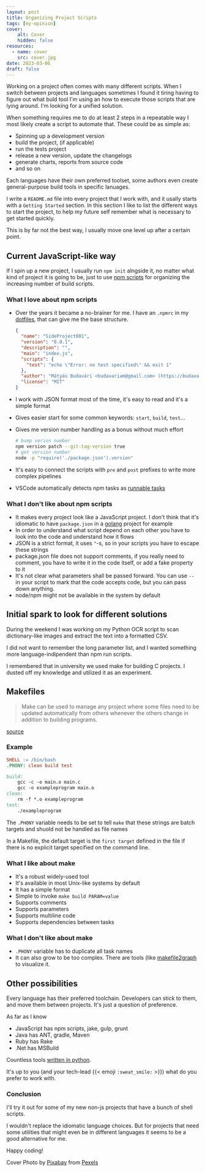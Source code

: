 ```yaml
---
layout: post
title: Organizing Project Scripts
tags: [my-opinion]
cover:
    alt: Cover
    hidden: false
resources:
  - name: cover
    src: cover.jpg
date: 2023-03-06
draft: false
---
```


Working on a project often comes with many different scripts.
When I switch between projects and languages sometimes I found it tiring having to figure out what buld tool I'm using an how to execute those scripts that are lying around. I'm looking for a unified solution.

<!--more-->

When something requires me to do at least 2 steps in a repeatable way I most likely create a script to automate that.
These could be as simple as:

- Spinning up a development version
- build the project, (if applicable)
- run the tests project
- release a new version, update the changelogs
- generate charts, reports from source code
- and so on

Each languages have their own preferred toolset, some authors even create general-purpose build tools in specific lanuages.

I write a `README.md` file into every project that I work with, and it usally starts with a `Getting Started` section. In this section I like to list the different ways to start the project, to help my future self remember what is necessary to get started quickly.

This is by far not the best way, I usually move one level up after a certain point.

## Current JavaScript-like way

If I spin up a new project, I usually run `npm init` alngside it, no matter what kind of project it is going to be, just to use [npm scripts](https://docs.npmjs.com/cli/v9/using-npm/scripts) for organizing the increasing number of build scripts.

### What I love about npm scripts

- Over the years it became a no-brainer for me. I have an `.npmrc` in my [dotfiles](https://budavariam.github.io/posts/2021/03/06/keep-your-configs-safe/), that can give me the base structure.

  ```json
  {
    "name": "SideProject001",
    "version": "0.0.1",
    "description": "",
    "main": "index.js",
    "scripts": {
      "test": "echo \"Error: no test specified\" && exit 1"
    },
    "author": "Mátyás Budavári <budavariam@gmail.com> (https://budavariam.github.io/)",
    "license": "MIT"
  }
  ```

- I work with JSON format most of the time, it's easy to read and it's a simple format
- Gives easier start for some common keywords: `start`, `build`, `test`...
- Gives me version number handling as a bonus without much effort

  ```bash
  # bump verion number
  npm version patch --git-tag-version true  
  # get version number
  node -p "require('./package.json').version"
  ```

- It's easy to connect the scripts with `pre` and `post` prefixes to write more complex pipelines
- VSCode automatically detects npm tasks as [runnable tasks](https://code.visualstudio.com/docs/editor/tasks#vscode)

### What I don't like about npm scripts

- It makes every project look like a JavaScript project. I don't think that it's idiomatic to have `package.json` in a [golang](https://go.dev/) project for example
- In order to understand what script depend on each other you have to look into the code and understand how it flows
- JSON is a strict format, it uses `"`-s, so in your scripts you have to escape these strings
- package.json file does not support comments, if you really need to comment, you have to write it in the code itself, or add a fake property to it
- It's not clear what parameters shall be passed forward. You can use `--` in your script to mark that the code accepts code, but you can pass down anything.
- node/npm might not be available in the system by default

## Initial spark to look for different solutions

During the weekend I was working on my Python OCR script to scan dictionary-like images and extract the text into a formatted CSV.

I did not want to remember the long parameter list, and I wanted something more language-indipendent than npm run scripts.

I remembered that in university we used make for building C projects. I dusted off my knowledge and utilized it as an experiment.

## Makefiles

> Make can be used to manage any project where some files need to be updated automatically from others whenever the others change in addition to building programs.

[source](https://en.wikipedia.org/wiki/Make_(software))

### Example

```makefile
SHELL := /bin/bash
.PHONY: clean build test

build:
    gcc -c -o main.o main.c
    gcc -o exampleprogram main.o
clean:
    rm -f *.o exampleprogram
test:
    ./exampleprogram
```

The `.PHONY` variable needs to be set to tell `make` that these strings are batch targets and shuold not be handled as file names

In a Makefile, the default target is the `first target` defined in the file if there is no explicit target specified on the command line.

### What I like about make

- It's a robust widely-used tool
- It's available in most Unix-like systems by default
- It has a simple format
- Simple to invoke `make build PARAM=value`
- Supports comments
- Supports parameters
- Supports multiline code
- Supports dependencies between tasks

### What I don't like about make

- `.PHONY` variable has to duplicate all task names
- It can also grow to be too complex. There are tools (like [makefile2graph](https://github.com/lindenb/makefile2graph) to visualize it.

## Other possibilities

Every language has their preferred toolchain. Developers can stick to them, and move them between projects. It's just a question of preference.

As far as I know

- JavaScript has npm scripts, jake, gulp, grunt
- Java has ANT, gradle, Maven
- Ruby has Rake
- .Net has MSBuild

Countless tools [written in python](https://wiki.python.org/moin/ConfigurationAndBuildTools).

It's up to you (and your tech-lead {{< emoji `:sweat_smile:` >}}) what do you prefer to work with.

### Conclusion

I'll try it out for some of my new non-js projects that have a bunch of shell scripts.

I wouldn't replace the idiomatic language choices.
But for projects that need some utilities that might even be in different languages it seems to be a good alternative for me.

Happy coding!

Cover Photo by [Pixabay](https://www.pexels.com/@pixabay/) from [Pexels](https://www.pexels.com/photo/black-text-on-gray-background-261763/)
